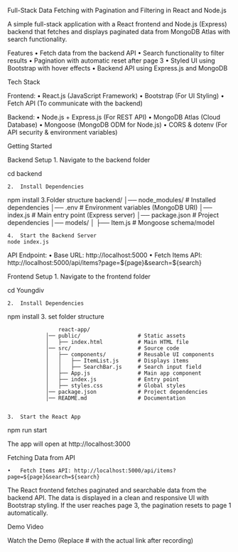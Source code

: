 Full-Stack Data Fetching with Pagination and Filtering in React and Node.js

A simple full-stack application with a React frontend and Node.js (Express) backend that fetches and displays paginated data from MongoDB Atlas with search functionality.

Features
	•	Fetch data from the backend API
	•	Search functionality to filter results
	•	Pagination with automatic reset after page 3
	•	Styled UI using Bootstrap with hover effects
	•	Backend API using Express.js and MongoDB

Tech Stack

Frontend:
	•	React.js (JavaScript Framework)
	•	Bootstrap (For UI Styling)
	•	Fetch API (To communicate with the backend)

Backend:
	•	Node.js + Express.js (For REST API)
	•	MongoDB Atlas (Cloud Database)
	•	Mongoose (MongoDB ODM for Node.js)
	•	CORS & dotenv (For API security & environment variables)

Getting Started

Backend Setup
	1.	Navigate to the backend folder

cd backend

	2.	Install Dependencies

npm install
    3.Folder structure
    backend/
            │── node_modules/      # Installed dependencies
            │── .env               # Environment variables (MongoDB URI)
            │── index.js           # Main entry point (Express server)
            │── package.json       # Project dependencies
            │── models/
            │   ├── Item.js        # Mongoose schema/model


	4.	Start the Backend Server
    node index.js

API Endpoint:
	•	Base URL: http://localhost:5000
	•	Fetch Items API: http://localhost:5000/api/items?page=${page}&search=${search}

Frontend Setup
	1.	Navigate to the frontend folder

cd Youngdiv

	2.	Install Dependencies

npm install
    3. set folder structure

                    react-app/
                │── public/                  # Static assets
                │   ├── index.html           # Main HTML file
                │── src/                     # Source code
                │   ├── components/          # Reusable UI components
                │   │   ├── ItemList.js      # Displays items
                │   │   ├── SearchBar.js     # Search input field
                │   ├── App.js               # Main app component
                │   ├── index.js             # Entry point
                │   ├── styles.css           # Global styles
                │── package.json             # Project dependencies
                │── README.md                # Documentation
             

	3.	Start the React App

npm run start

The app will open at http://localhost:3000

Fetching Data from API

	•	Fetch Items API: http://localhost:5000/api/items?page=${page}&search=${search}

The React frontend fetches paginated and searchable data from the backend API. The data is displayed in a clean and responsive UI with Bootstrap styling. If the user reaches page 3, the pagination resets to page 1 automatically.

Demo Video

Watch the Demo (Replace # with the actual link after recording)

